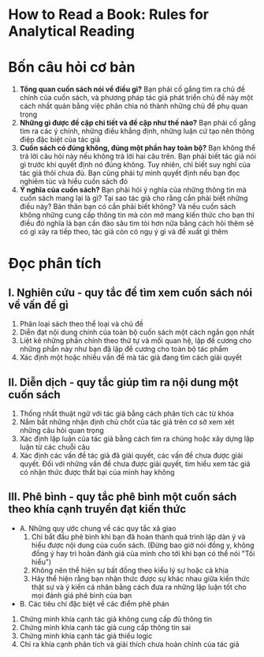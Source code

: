 # How to Read a Book: Rules for Analytical Reading

# Bốn câu hỏi cơ bản
1. **Tổng quan cuốn sách nói về điều gì?** Bạn phải cố gắng tìm ra chủ đề chính của cuốn sách, và phương pháp tác giả phát triển chủ đề này một cách nhất quán bằng việc phân chia nó thành những chủ đề phụ quan trọng
2. **Những gì được đề cập chi tiết và đề cập như thế nào?** Bạn phải cố gắng tìm ra các ý chính, những điều khẳng định, những luận cứ tạo nên thông điệp đặc biệt của tác giả
3. **Cuốn sách có đúng không, đúng một phần hay toàn bộ?** Bạn không thể trả lời câu hỏi này nếu không trả lời hai câu trên. Bạn phải biết tác giả nói gì trước khi quyết định nó đúng không. Tuy nhiên, chỉ biết suy nghĩ của tác giả thôi chưa đủ. Bạn cũng phải tự mình quyết định nếu bạn đọc nghiêm túc và hiểu cuốn sách đó
4. **Ý nghĩa của cuốn sách?** Bạn phải hỏi ý nghĩa của những thông tin mà cuốn sách mang lại là gì? Tại sao tác giả cho rằng cần phải biết những điều này? Bản thân bạn có cần phải biết không? Và nếu cuốn sách không những cung cấp thông tin mà còn mở mang kiến thức cho bạn thì điều đó nghĩa là bạn cần đào sâu tìm tòi hơn nữa bằng cách hỏi thêm sẽ có gì xảy ra tiếp theo, tác giả còn có ngụ ý gì và đề xuất gì thêm

# Đọc phân tích

## I. Nghiên cứu - quy tắc để tìm xem cuốn sách nói về vấn đề gì
1. Phân loại sách theo thể loại và chủ đề
2. Diễn đạt nội dung chính của toàn bộ cuốn sách một cách ngắn gọn nhất
3. Liệt kê những phần chính theo thứ tự và mối quan hệ, lập đề cương cho những phần này như bạn đã lập đề cương cho toàn bộ tác phẩm
4. Xác định một hoặc nhiều vấn đề mà tác giả đang tìm cách giải quyết

## II. Diễn dịch - quy tắc giúp tìm ra nội dung một cuốn sách
1. Thống nhất thuật ngữ với tác giả bằng cách phân tích các từ khóa
2. Nắm bắt những nhận định chủ chốt của tác giả trên cơ sở xem xét những câu hỏi quan trọng
3. Xác định lập luận của tác giả bằng cách tìm ra chúng hoặc xây dựng lập luận từ các chuỗi câu
4. Xác định các vấn đề tác giả đã giải quyết, các vấn đề chưa được giải quyết. Đối với những vấn đề chưa được giải quyết, tìm hiểu xem tác giả có nhận thức được thất bại của mình hay không

## III. Phê bình - quy tắc phê bình một cuốn sách theo khía cạnh truyền đạt kiến thức
* A. Những quy ước chung về các quy tắc xã giao
  1. Chỉ bắt đầu phê bình khi bạn đã hoàn thành quá trình lập dàn ý và hiểu được nội dung của cuốn sách. (Đừng bao giờ nói đồng y, không đồng ý hay trì hoãn đánh giá của mình cho tới khi bạn có thể nói "Tôi hiểu")
  2. Không nên thể hiện sự bất đồng theo kiểu lý sự hoặc cà khịa
  3. Hãy thể hiện rằng bạn nhận thức được sự khác nhau giữa kiến thức thật sự và ý kiến cá nhân bằng cách đưa ra những lập luận tốt cho mọi đánh giá phê bình của bạn
* B. Các tiêu chí đặc biệt về các điểm phê phán
1. Chứng minh khía cạnh tác giả không cung cấp đủ thông tin
2. Chứng minh khía cạnh tác giả cung cấp thông tin sai
3. Chứng minh khía cạnh tác giả thiếu logic
4. Chỉ ra khía cạnh phân tích và giải thích chưa hoàn chỉnh của tác giả
